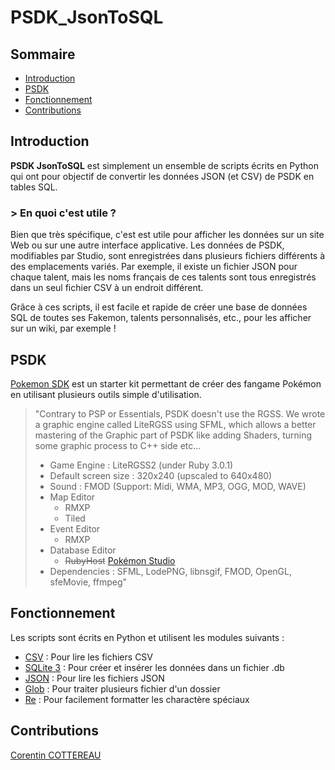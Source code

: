 # PSDK_JsonToSQL 

## Sommaire

- [Introduction](#introduction)
- [PSDK](#psdk)
- [Fonctionnement](#fonctionnement)
- [Contributions](#contributions)

## Introduction

**PSDK JsonToSQL** est simplement un ensemble de scripts écrits en Python qui ont pour objectif de convertir les données JSON (et CSV) de PSDK en tables SQL.

### > En quoi c'est utile ?

Bien que très spécifique, c'est est utile pour afficher les données sur un site Web ou sur une autre interface applicative. Les données de PSDK, modifiables par Studio, sont enregistrées dans plusieurs fichiers différents à des emplacements variés. Par exemple, il existe un fichier JSON pour chaque talent, mais les noms français de ces talents sont tous enregistrés dans un seul fichier CSV à un endroit différent.

Grâce à ces scripts, il est facile et rapide de créer une base de données SQL de toutes ses Fakemon, talents personnalisés, etc., pour les afficher sur un wiki, par exemple !

## PSDK

[Pokemon SDK](https://pokemonworkshop.com/fr/sdk) est un starter kit permettant de créer des fangame Pokémon en utilisant plusieurs outils simple d'utilisation.

> "Contrary to PSP or Essentials, PSDK doesn't use the RGSS. We wrote a graphic engine called LiteRGSS using SFML, which allows a better mastering of the Graphic part of PSDK like adding Shaders, turning some graphic process to C++ side etc...
> 
> - Game Engine : LiteRGSS2 (under Ruby 3.0.1)
> - Default screen size : 320x240 (upscaled to 640x480)
> - Sound : FMOD (Support: Midi, WMA, MP3, OGG, MOD, WAVE)
> - Map Editor
>   - RMXP
>   - Tiled
> - Event Editor
>   - RMXP
> - Database Editor
>   - ~~RubyHost~~ [Pokémon Studio](https://pokemonworkshop.com/fr/studio)
> - Dependencies : SFML, LodePNG, libnsgif, FMOD, OpenGL, sfeMovie, ffmpeg"

## Fonctionnement

Les scripts sont écrits en Python et utilisent les modules suivants :
- [CSV](https://docs.python.org/fr/3/library/csv.html) : Pour lire les fichiers CSV
- [SQLite 3](https://docs.python.org/3/library/sqlite3.html) : Pour créer et insérer les données dans un fichier .db
- [JSON](https://docs.python.org/fr/3/library/json.html) : Pour lire les fichiers JSON
- [Glob](https://docs.python.org/3/library/glob.html) : Pour traiter plusieurs fichier d'un dossier
- [Re](https://docs.python.org/3/library/re.html) : Pour facilement formatter les charactère spéciaux

## Contributions

[Corentin COTTEREAU](https://github.com/Corentin-cott)
